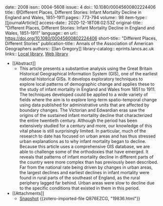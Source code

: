 date:: 2008
issn:: 0004-5608
issue:: 4
doi:: 10.1080/00045600802224406
title:: @Different Places, Different Stories: Infant Mortality Decline in England and Wales, 1851–1911
pages:: 773-794
volume:: 98
item-type:: [[journalArticle]]
access-date:: 2020-12-18T08:02:53Z
original-title:: "Different Places, Different Stories: Infant Mortality Decline in England and Wales, 1851–1911"
language:: en
url:: https://doi.org/10.1080/00045600802224406
short-title:: "Different Places, Different Stories"
publication-title:: Annals of the Association of American Geographers
authors:: [[Ian Gregory]]
library-catalog:: eprints.lancs.ac.uk
links:: [Local library](zotero://select/groups/2386895/items/JQ95UZED), [Web library](https://www.zotero.org/groups/2386895/items/JQ95UZED)

- [[Abstract]]
	- This article presents a substantive analysis using the Great Britain Historical Geographical Information System (GIS), one of the earliest national historical GISs. It develops exploratory techniques to explore local patterns of demographic change and applies these to the study of infant mortality in England and Wales from 1851 to 1911. The techniques developed could be applied to a wide variety of fields where the aim is to explore long-term spatio-temporal change using data published for administrative units that are affected by boundary changes. The Victorian and Edwardian eras saw the origins of the sustained infant mortality decline that characterized the entire twentieth century. Although the period has been extensively studied for a century and more, our knowledge of this vital phase is still surprisingly limited. In particular, much of the research to date has focused on urban areas and has thus stressed urban explanations as to why infant mortality began to decline. Because this article uses a comprehensive GIS database, we are able to challenge some of the orthodoxies that have emerged. It reveals that patterns of infant mortality decline in different parts of the country were more complex than has previously been described. Far from the national rate being driven by changes in urban areas, the largest declines and earliest declines in infant mortality were found in rural parts of the southeast of England, as the rural periphery lagged far behind. Urban areas were slow to decline due to the specific conditions that existed in them in this period.
- [[Attachments]]
	- [Snapshot](https://eprints.lancs.ac.uk/id/eprint/19836/) {{zotero-imported-file Q876EZCG, "19836.html"}}
